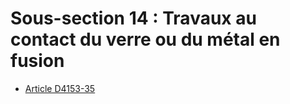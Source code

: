 # Sous-section 14 : Travaux au contact du verre ou du métal en fusion

* [Article D4153-35](./LEGIARTI000028058777.md)
